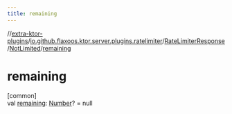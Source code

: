 ```yaml
---
title: remaining
---
```


//[extra-ktor-plugins](../../../../index.md)/[io.github.flaxoos.ktor.server.plugins.ratelimiter](../../index.md)/[RateLimiterResponse](../index.md)/[NotLimited](index.md)/[remaining](remaining.md)

# remaining

[common]\
val [remaining](remaining.md): [Number](https://kotlinlang.org/api/latest/jvm/stdlib/kotlin/-number/index.md)? = null




